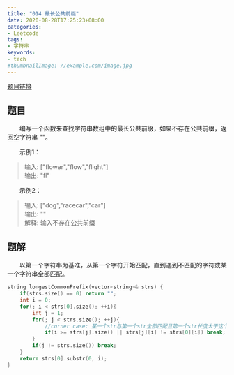 ```yaml
---
title: "014 最长公共前缀"
date: 2020-08-28T17:25:23+08:00
categories:
- Leetcode
tags:
- 字符串
keywords:
- tech
#thumbnailImage: //example.com/image.jpg
---
```

[题目链接](https://leetcode-cn.com/problems/longest-common-prefix/)
<!--more-->
## 题目
　　编写一个函数来查找字符串数组中的最长公共前缀，如果不存在公共前缀，返回空字符串 ""。

　　示例1：
> 输入: ["flower","flow","flight"]  
输出: "fl"

　　示例2：
> 输入: ["dog","racecar","car"]  
输出: ""  
解释: 输入不存在公共前缀

## 题解
　　以第一个字符串为基准，从第一个字符开始匹配，直到遇到不匹配的字符或某一个字符串全部匹配。

```cpp
string longestCommonPrefix(vector<string>& strs) {
    if(strs.size() == 0) return "";
    int i = 0;
    for(; i < strs[0].size(); ++i){
        int j = 1;
        for(; j < strs.size(); ++j){
            //corner case: 某一个str与第一个str全部匹配且第一个str长度大于这个str
            if(i >= strs[j].size() || strs[j][i] != strs[0][i]) break;
        }
        if(j != strs.size()) break;
    }
    return strs[0].substr(0, i);
}
```
